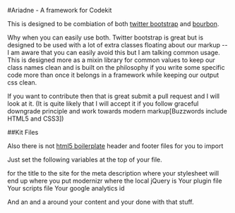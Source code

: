 #Ariadne - A framework for Codekit

This is designed to be combiation of both [twitter bootstrap](http://twitter.github.com/bootstrap/) and [bourbon](http://bourbon.io). 

Why when you can easily use both. Twitter bootstrap is great but is designed to be used with a lot of extra classes floating about our markup -- I am aware that you can easily avoid this but I am talking common usage. This is designed more as a mixin library for common values to keep our class names clean and is built on the philosophy if you write some specific code more than once it belongs in a framework while keeping our output css clean. 

If you want to contribute then that is great submit a pull request and I will look at it. (It is quite likely that I will accept it if you follow graceful downgrade principle and work towards modern markup[Buzzwords include HTML5 and CSS3]) 

##Kit Files

Also there is not [html5 boilerplate](http://html5boilerplate.com) header and footer files for you to import 

Just set the following variables at the top of your file. 


<!--$title--> for the title to the site
<!--$description--> for the meta description
<!--$style--> where your stylesheet will end up
<!--$modernizr--> where you put modernizr
<!--$jQuery--> where the local jQuery is 
<!--$plugins--> Your plugin file
<!--$scripts--> Your scripts file 
<!--$googleanalytics--> Your google analytics id


And an <!--import html5-boiler-header.kit--> and a <!--import html5-boiler-footer.kit--> around your content and your done with that stuff. 
 
